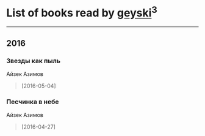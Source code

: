# List of books read by [geyski](https://vk.com/geyski)<sup>3</sup>
---

## 2016

### Звезды как пыль
Айзек Азимов
> [2016-05-04] 


### Песчинка в небе
Айзек Азимов
> [2016-04-27] 





